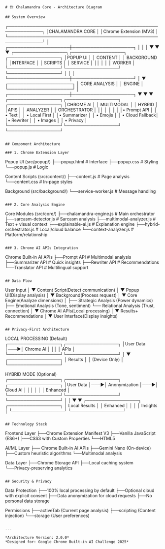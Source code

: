 ```
# 🏗️ Chalamandra Core - Architecture Diagram

## System Overview

```

┌─────────────────────────────────────────────────────────────┐
│CHALAMANDRA CORE                         │
│Chrome Extension (MV3)                      │
└─────────────────────────────────────────────────────────────┘
│
┌────────────────────┼────────────────────┐
│                    │                    │
▼                    ▼                    ▼
┌─────────────────┐┌─────────────────┐  ┌─────────────────┐
│POPUP UI     │  │  CONTENT        │  │  BACKGROUND     │
│INTERFACE    │  │  SCRIPTS        │  │  SERVICE        │
││  │                 │  │  WORKER         │
└─────────────────┘└─────────────────┘  └─────────────────┘
│                    │                    │
└────────────────────┼────────────────────┘
│
▼
┌─────────────────────┐
│   CORE ANALYSIS     │
│      ENGINE         │
└─────────────────────┘
│
┌────────────────────┼────────────────────┐
▼                    ▼                    ▼
┌─────────────────┐┌─────────────────┐  ┌─────────────────┐
│CHROME AI      │  │  MULTIMODAL     │  │  HYBRID         │
│APIS        │  │   ANALYZER      │  │  ORCHESTRATOR   │
││  │                 │  │                 │
│• Prompt API    │  │ • Text          │  │ • Local First   │
│• Summarizer    │  │ • Emojis        │  │ • Cloud Fallback│
│• Rewriter      │  │ • Images        │  │ • Privacy       │
└─────────────────┘└─────────────────┘  └─────────────────┘

```

## Component Architecture

### 1. Chrome Extension Layer
```

Popup UI (src/popup/)
├──popup.html          # Interface
├──popup.css           # Styling
└──popup.js            # Logic

Content Scripts (src/content/)
├──content.js          # Page analysis
└──content.css         # In-page styles

Background (src/background/)
└──service-worker.js   # Message handling

```

### 2. Core Analysis Engine
```

Core Modules (src/core/)
├──chalamandra-engine.js      # Main orchestrator
├──sarcasm-detector.js        # Sarcasm analysis
├──multimodal-analyzer.js     # Text + visual context
├──explainable-ai.js          # Explanation engine
├──hybrid-orchestrator.js     # Local/cloud balance
└──context-analyzer.js        # Platform/relationship

```

### 3. Chrome AI APIs Integration
```

Chrome Built-in AI APIs
├──Prompt API          # Multimodal analysis
├──Summarizer API      # Quick insights
├──Rewriter API        # Recommendations
└──Translator API      # Multilingual support

```

## Data Flow

```

User Input
│
▼
Content Script(Detect communication)
│
▼
Popup UI(Display analysis)
│
▼
Background(Process request)
│
▼
Core Engine(Analyze dimensions)
│
├── Strategic Analysis (Power dynamics)
├── Emotional Analysis (Tone, sentiment)
    └── Relational Analysis (Trust, connection)
│
▼
Chrome AI APIs(Local processing)
│
▼
Results+ Recommendations
│
▼
User Interface(Display insights)

```

## Privacy-First Architecture

```

LOCAL PROCESSING (Default)
┌─────────────────┐┌─────────────────┐
│User Data     │───▶│  Chrome AI      │
││    │     APIs        │
└─────────────────┘└─────────────────┘
│
▼
┌─────────────────┐
│   Results       │
│  (Device Only)  │
└─────────────────┘

HYBRID MODE (Optional)
┌─────────────────┐┌─────────────────┐    ┌─────────────────┐
│User Data     │───▶│  Anonymization  │───▶│   Cloud AI      │
││    │                 │    │   Enhanced      │
└─────────────────┘└─────────────────┘    └─────────────────┘
│                        │
▼                        ▼
┌─────────────────┐    ┌─────────────────┐
│   Local Results │    │  Enhanced       │
│                 │    │   Insights      │
└─────────────────┘    └─────────────────┘

```

## Technology Stack

```

Frontend Layer
├──Chrome Extension Manifest V3
├──Vanilla JavaScript (ES6+)
├──CSS3 with Custom Properties
└──HTML5

AI/ML Layer
├── Chrome Built-in AI APIs
├──Gemini Nano (On-device)
├──Custom heuristic algorithms
└──Multimodal analysis

Data Layer
├──Chrome Storage API
├──Local caching system
└──Privacy-preserving analytics

```

## Security & Privacy

```

Data Protection
├──100% local processing by default
├──Optional cloud with explicit consent
├──Data anonymization for cloud requests
├──No personal data storage

Permissions
├──activeTab (Current page analysis)
├──scripting (Content injection)
└──storage (User preferences)

```

---

*Architecture Version: 2.0.0*  
*Designed for: Google Chrome Built-in AI Challenge 2025*
```
